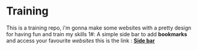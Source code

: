 # Training
This is a training repo, i'm gonna make some websites with a pretty design for having fun and train my skills
1#:
 A simple side bar to add <strong>bookmarks</strong> and access your favourite <i>websites</i> this is the link : <strong><a href="https://mustipythonister.github.io/Training/">Side bar</a></strong>
